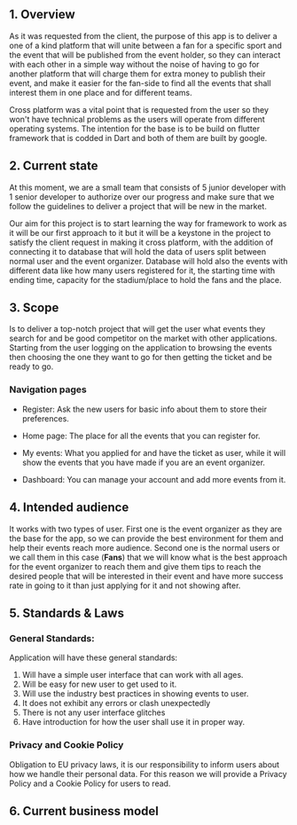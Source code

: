 ## 1. Overview

As it was requested from the client, the purpose of this app is to deliver a one of a kind platform that will unite between a fan for a specific sport and the event that will be published from the event holder, so they can interact with each other in a simple way without the noise of having to go for another platform that will charge them for extra money to publish their event, and make it easier for the fan-side to find all the events that shall interest them in one place and for different teams.

Cross platform was a vital point that is requested from the user so they won't have technical problems as the users will operate from different operating systems. The intention for the base is to be build on flutter framework that is codded in Dart and both of them are built by google.

## 2. Current state

At this moment, we are a small team that consists of 5 junior developer with 1 senior developer to authorize over our progress and make sure that we follow the guidelines to deliver a project that will be new in the market.

Our aim for this project is to start learning the way for framework to work as it will be our first approach to it but it will be a keystone in the project to satisfy the client request in making it cross platform, with the addition of connecting it to database that will hold the data of users split between normal user and the event organizer. Database will hold also the events with different data like how many users registered for it, the starting time with ending time, capacity for the stadium/place to hold the fans and the place.

## 3. Scope

Is to deliver a top-notch project that will get the user what events they search for and be good competitor on the market with other applications. Starting from the user logging on the application to browsing the events then choosing the one they want to go for then getting the ticket and be ready to go.

### Navigation pages

- Register: Ask the new users for basic info about them to store their preferences.

- Home page: The place for all the events that you can register for.

- My events: What you applied for and have the ticket as user, while it will show the events that you have made if you are an event organizer.

- Dashboard: You can manage your account and add more events from it.

## 4. Intended audience

It works with two types of user. First one is the event organizer as they are the base for the app, so we can provide the best environment for them and help their events reach more audience. Second one is the normal users or we call them in this case (**Fans**) that we will know what is the best approach for the event organizer to reach them and give them tips to reach the desired people that will be interested in their event and have more success rate in going to it than just applying for it and not showing after.

## 5. Standards & Laws

### General Standards:

Application will have these general standards:

1. Will have a simple user interface that can work with all ages.
2. Will be easy for new user to get used to it.
3. Will use the industry best practices in showing events to user.
4. It does not exhibit any errors or clash unexpectedly
5. There is not any user interface glitches
6. Have introduction for how the user shall use it in proper way.

### Privacy and Cookie Policy

Obligation to EU privacy laws, it is our responsibility to inform users about how we handle their personal data. For this reason we will provide a Privacy Policy and a Cookie Policy for users to read.

## 6. Current business model
